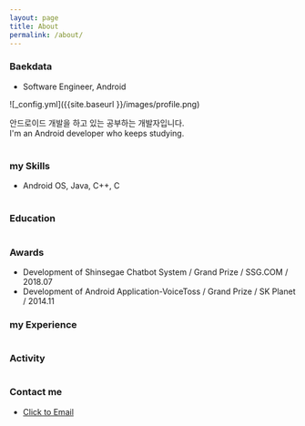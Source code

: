 ```yaml
---
layout: page
title: About
permalink: /about/
---
```


### Baekdata
* Software Engineer, Android


![_config.yml]({{site.baseurl }}/images/profile.png)

안드로이드 개발을 하고 있는 공부하는 개발자입니다.  
I'm an Android developer who keeps studying.


#  
### my Skills
* Android OS, Java, C++, C


#  
### Education


#  
### Awards
* Development of Shinsegae Chatbot System / Grand Prize / SSG.COM / 2018.07
* Development of Android Application-VoiceToss / Grand Prize / SK Planet / 2014.11




### my Experience


#  
### Activity


#  
### Contact me

* [Click to Email](mailto:wowterry9044@gmail.com)
#  